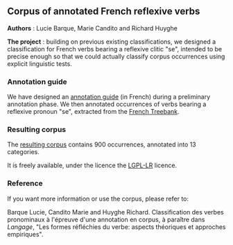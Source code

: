 ## Corpus of annotated French reflexive verbs

**Authors** : Lucie Barque, Marie Candito and Richard Huyghe

**The project** : building on previous existing classifications, we designed a classification for French verbs bearing a reflexive clitic "se", intended to be precise enough so that we could actually classify corpus occurrences using explicit linguistic tests.


### Annotation guide

We have designed an [annotation guide](https://frenchreflverbs.github.io/annotation/FrenchReflVerbs_guide_annotation_v1.0.pdf) (in French) during a preliminary annotation phase. We then annotated occurrences of verbs bearing a reflexive pronoun "se", extracted from the [French Treebank](http://ftb.linguist.univ-paris-diderot.fr/).

### Resulting corpus
The [resulting corpus](https://frenchreflverbs.github.io/annotation/releases/FTBse900_v1.0.zip) contains 900 occurrences, annotated into 13 categories.

It is freely available, under the licence the [LGPL-LR](https://spdx.org/licenses/LGPLLR.html) licence.

### Reference

If you want more information or use the corpus, please refer to:

Barque Lucie, Candito Marie and Huyghe Richard. Classification des verbes pronominaux à l'épreuve d'une annotation en corpus, à paraître dans *Langage*, "Les formes réfléchies du verbe: aspects théoriques et approches empiriques".






